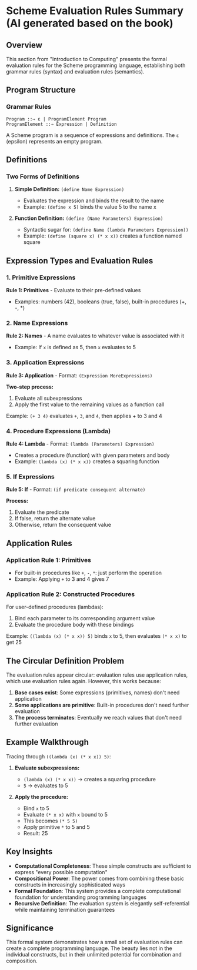 # Scheme Evaluation Rules Summary (AI generated based on the book)
## Overview
This section from "Introduction to Computing" presents the formal evaluation rules for the Scheme programming language, establishing both grammar rules (syntax) and evaluation rules (semantics).

## Program Structure

### Grammar Rules
```
Program ::⇒ ε | ProgramElement Program
ProgramElement ::⇒ Expression | Definition
```

A Scheme program is a sequence of expressions and definitions. The `ε` (epsilon) represents an empty program.

## Definitions

### Two Forms of Definitions

1. **Simple Definition:** `(define Name Expression)`
   - Evaluates the expression and binds the result to the name
   - Example: `(define x 5)` binds the value 5 to the name x

2. **Function Definition:** `(define (Name Parameters) Expression)`
   - Syntactic sugar for: `(define Name (lambda Parameters Expression))`
   - Example: `(define (square x) (* x x))` creates a function named square

## Expression Types and Evaluation Rules

### 1. Primitive Expressions
**Rule 1: Primitives** - Evaluate to their pre-defined values
- Examples: numbers (42), booleans (true, false), built-in procedures (+, -, *)

### 2. Name Expressions
**Rule 2: Names** - A name evaluates to whatever value is associated with it
- Example: If `x` is defined as 5, then `x` evaluates to 5

### 3. Application Expressions
**Rule 3: Application** - Format: `(Expression MoreExpressions)`

**Two-step process:**
1. Evaluate all subexpressions
2. Apply the first value to the remaining values as a function call

Example: `(+ 3 4)` evaluates `+`, `3`, and `4`, then applies + to 3 and 4

### 4. Procedure Expressions (Lambda)
**Rule 4: Lambda** - Format: `(lambda (Parameters) Expression)`
- Creates a procedure (function) with given parameters and body
- Example: `(lambda (x) (* x x))` creates a squaring function

### 5. If Expressions
**Rule 5: If** - Format: `(if predicate consequent alternate)`

**Process:**
1. Evaluate the predicate
2. If false, return the alternate value
3. Otherwise, return the consequent value

## Application Rules

### Application Rule 1: Primitives
- For built-in procedures like `+`, `-`, `*`: just perform the operation
- Example: Applying `+` to 3 and 4 gives 7

### Application Rule 2: Constructed Procedures
For user-defined procedures (lambdas):
1. Bind each parameter to its corresponding argument value
2. Evaluate the procedure body with these bindings

Example: `((lambda (x) (* x x)) 5)` binds `x` to 5, then evaluates `(* x x)` to get 25

## The Circular Definition Problem

The evaluation rules appear circular: evaluation rules use application rules, which use evaluation rules again. However, this works because:

1. **Base cases exist**: Some expressions (primitives, names) don't need application
2. **Some applications are primitive**: Built-in procedures don't need further evaluation
3. **The process terminates**: Eventually we reach values that don't need further evaluation

## Example Walkthrough

Tracing through `((lambda (x) (* x x)) 5)`:

1. **Evaluate subexpressions:**
   - `(lambda (x) (* x x))` → creates a squaring procedure
   - `5` → evaluates to 5

2. **Apply the procedure:**
   - Bind `x` to 5
   - Evaluate `(* x x)` with `x` bound to 5
   - This becomes `(* 5 5)`
   - Apply primitive `*` to 5 and 5
   - Result: 25

## Key Insights

- **Computational Completeness**: These simple constructs are sufficient to express "every possible computation"
- **Compositional Power**: The power comes from combining these basic constructs in increasingly sophisticated ways
- **Formal Foundation**: This system provides a complete computational foundation for understanding programming languages
- **Recursive Definition**: The evaluation system is elegantly self-referential while maintaining termination guarantees

## Significance

This formal system demonstrates how a small set of evaluation rules can create a complete programming language. The beauty lies not in the individual constructs, but in their unlimited potential for combination and composition.
